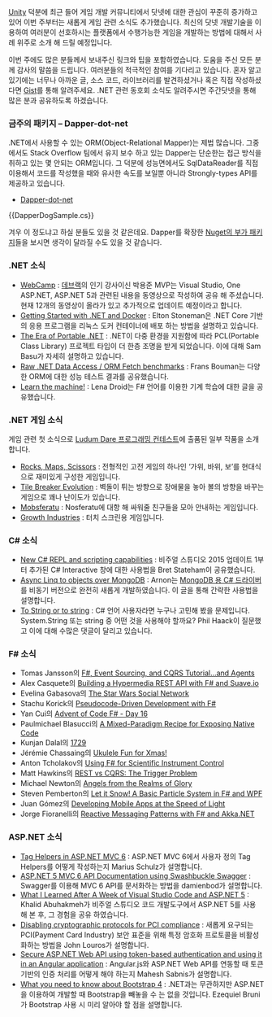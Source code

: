 [Unity](http://unity3d.com/kr/) 덕분에 최근 들어 게임 개발 커뮤니티에서 닷넷에 대한 관심이 꾸준히 증가하고 있어 이번 주부터는 새롭게 게임 관련 소식도 추가했습니다. 
최신의 닷넷 개발기술을 이용하여 여러분이 선호하시는 플랫폼에서 수행가능한 게임을 개발하는 방법에 대해서 사례 위주로 소개 해 드릴 예정입니다.

이번 주에도 많은 분들께서 보내주신 링크와 팁을 포함하였습니다. 도움을 주신 모든 분께 감사의 말씀을 드립니다. 여러분들의 적극적인 참여를 기다리고 있습니다. 혼자 알고 있기에는 너무나 아까운 글, 소스 코드, 라이브러리를 발견하셨거나 혹은 직접 작성하셨다면 [Gist](https://gist.github.com/options/e9fc443b8c882157fe4a)를 통해 알려주세요. .NET 관련 동호회 소식도 알려주시면 주간닷넷을 통해 많은 분과 공유하도록 하겠습니다.

### 금주의 패키지 – Dapper-dot-net

.NET에서 사용할 수 있는 ORM(Object-Relational Mapper)는 제법 많습니다. 그중에서도 Stack Overflow 팀에서 유지 보수 하고 있는 Dapper는 단순한는 접근 방식을 취하고 있는 몇 안되는 ORM입니다. 그 덕분에 성능면에서도 SqlDataReader를 직접 이용해서 코드를 작성했을 때와 유사한 속도를 보일뿐 아니라 Strongly-types API를 제공하고 있습니다.

* [Dapper-dot-net](http://stackexchange.github.io/dapper-dot-net/)

<section>
{{DapperDogSample.cs}} <script src="https://gist.github.com/bleroy/e45aa550b823c71514ef.js"></script>
</section>

겨우 이 정도냐고 하실 분들도 있을 것 같은데요. Dapper를 확장한 [Nuget의 부가 패키지](https://www.nuget.org/packages?q=dapper)들을 보시면 생각이 달라질 수도 있을 것 같습니다.

### .NET 소식

* [WebCamp](https://channel9.msdn.com/Events/Speakers/yongjun-park) : [데브랙](http://devlec.com)의 인기 강사이신 박용준 MVP는 Visual Studio, One ASP.NET, ASP.NET 5과 관련된 내용을 동영상으로 작성하여 공유 해 주셨습니다. 현재 12개의 동영상이 올라가 있고 추가적으로 업데이트 예정이라고 합니다.
* [Getting Started with .NET and Docker](https://blogs.msdn.microsoft.com/mvpawardprogram/2015/12/15/getting-started-with-net-and-docker/) : Elton Stoneman은 .NET Core 기반의 응용 프로그램을 리눅스 도커 컨테이너에 배포 하는 방법을 설명하고 있습니다.
* [The Era of Portable .NET](http://developer.telerik.com/featured/the-era-of-portable-net/) : .NET이 다중 환경을 지원함에 따라 PCL(Portable Class Library) 프로젝트 타입이 더 한층 조명을 받게 되었습니다. 이에 대해 Sam Basu가 자세히 설명하고 있습니다.
* [Raw .NET Data Access / ORM Fetch benchmarks](https://weblogs.asp.net/fbouma/raw-net-data-access-orm-fetch-benchmarks-of-16-dec-2015) : Frans Bouman는 다양한 ORM에 대한 성능 테스트 결과를 공유했습니다.
* [Learn the machine!](https://lenadroid.github.io/posts/machine-learning-fsharp-accorddotnet.html) : Lena Droid는 F# 언어를 이용한 기계 학습에 대한 글을 공유했습니다.

### .NET 게임 소식

게임 관련 첫 소식으로 [Ludum Dare 프로그래밍 컨테스트](http://ludumdare.com/compo/)에 출품된 일부 작품을 소개합니다.

* [Rocks, Maps, Scissors](http://ludumdare.com/compo/ludum-dare-34/?action=preview&uid=15279) : 전형적인 고전 게임의 하나인 ‘가위, 바위, 보’를 현대식으로 재미있게 구성한 게임입니다.
* [Tile Breaker Evolution](http://ludumdare.com/compo/ludum-dare-34/?action=preview&uid=63289) : 벽돌이 튀는 방향으로 장애물을 놓아 볼의 방향을 바꾸는 게임으로 꽤나 난이도가 있습니다.  
* [Mobsferatu](http://ludumdare.com/compo/ludum-dare-34/?action=preview&uid=59414) : Nosferatu에 대항 해 싸워줄 친구들을 모아 안내하는 게임입니다.
* [Growth Industries](http://ludumdare.com/compo/ludum-dare-34/?action=preview&uid=24965) : 터치 스크린용 게임입니다.

### C# 소식

* [New C# REPL and scripting capabilities](http://bretstateham.com/new-c-repl-and-scripting-capabilities/) : 비주얼 스튜디오 2015 업데이트 1부터 추가된 C# Interactive 창에 대한 사용법을 Bret Stateham이 공유했습니다.
* [Async Linq to objects over MongoDB](http://blog.i3arnon.com/2015/12/16/async-linq-to-objects-over-mongodb/) :  Arnon는 [MongoDB 용 C# 드라이버](https://github.com/mongodb/mongo-csharp-driver)를 비동기 버전으로 완전히 새롭게 개발하였습니다. 이 글을 통해 간략한 사용법을 설명합니다.
* [To String or to string](http://haacked.com/archive/2015/12/16/to-string-or-not/) : C# 언어 사용자라면 누구나 고민해 봤을 문제입니다. System.String 또는 string 중 어떤 것을 사용해야 할까요? Phil Haack이 질문했고 이에 대해 수많은 댓글이 달리고 있습니다.

### F# 소식

* Tomas Jansson의 [F#, Event Sourcing, and CQRS Tutorial...and Agents](http://blog.2mas.xyz/fsharp-event-sourcing-and-cqrs-tutorial-and-agents/)
* Alex Casquete의 [Building a Hypermedia REST API with F# and Suave.io](http://www.casquete.es/building-an-hypermedia-rest-api-with-fsharp-and-suave-io/)
* Evelina Gabasova의 [The Star Wars Social Network](http://evelinag.com/blog/2015/12-15-star-wars-social-network/index.html#.Vm_sTfl96wU)
* Stachu Korick의 [Pseudocode-Driven Development with F#](http://stachu.net/blog/post?postId=6)
* Yan Cui의 [Advent of Code F# - Day 16](http://theburningmonk.com/2015/12/advent-of-code-f-day-16/)
* Paulmichael Blasucci의 [A Mixed-Paradigm Recipe for Exposing Native Code](https://pblasucci.wordpress.com/2015/12/15/advent-drm-adt/)
* Kunjan Dalal의 [1729](http://kunjan.in/2015/12/1729/)
* Jérémie Chassaing의 [Ukulele Fun for Xmas!](http://thinkbeforecoding.com/post/2015/12/17/Ukulele-Fun-for-XMas-%21)
* Anton Tcholakov의 [Using F# for Scientific Instrument Control](https://medium.com/@ant_pt/using-f-for-scientific-instrument-control-b1ef04d20da0#.pmmatrcuk)
* Matt Hawkins의 [REST vs CQRS: The Trigger Problem](http://hawkins6423.github.io/)
* Michael Newton의 [Angels from the Realms of Glory](http://blog.mavnn.co.uk/angels-from-the-realms-of-glory/)
* Steven Pemberton의 [Let it Snow! A Basic Particle System in F# and WPF](http://stevenpemberton.net/blog/2015/12/19/Let-it-snow-FSharp-Advent-2015/)
* Juan Gómez의 [Developing Mobile Apps at the Speed of Light](http://jmgomez.me/advent-calendar-developing-mobile-apps-at-the-spee/)
* Jorge Fioranelli의 [Reactive Messaging Patterns with F# and Akka.NET](http://jorgef.github.io/fsharpreactivepatterns/)

### ASP.NET 소식

* [Tag Helpers in ASP.NET MVC 6](https://blog.mariusschulz.com/2015/12/14/tag-helpers-in-asp-net-mvc-6) : ASP.NET MVC 6에서 사용자 정의 Tag Helpers를 어떻게 작성하는지 Marius Schulz가 설명합니다.
* [ASP.NET 5 MVC 6 API Documentation using Swashbuckle Swagger](http://damienbod.com/2015/12/13/asp-net-5-mvc-6-api-documentation-using-swagger/) : Swagger를 이용해 MVC 6 API를 문서화하는 방법을 damienbod가 설명합니다.
* [What I Learned After A Week of Visual Studio Code and ASP.NET 5](http://www.khalidabuhakmeh.com/what-i-learned-after-a-week-of-visual-studio-code-and-asp-net-5) : Khalid Abuhakmeh가 비주얼 스튜디오 코드 개발도구에서 ASP.NET 5를 사용 해 본 후, 그 경험을 공유 하였습니다.
* [Disabling cryptographic protocols for PCI compliance](http://johnlouros.com/blog/disabling-cryptographic-protocols-for-pci-compliance) : 새롭게 요구되는 PCI(Payment Card Industry) 보안 표준을 위해 특정 암호화 프로토콜을 비활성화하는 방법을 John Louros가 설명합니다.
* [Secure ASP.NET Web API using token-based authentication and using it in an Angular application](http://www.dotnetcurry.com/aspnet/1223/secure-aspnet-web-api-using-tokens-owin-angularjs) : Angular.js와 ASP.NET Web API를 연동할 때 토큰 기반의 인증 처리를 어떻게 해야 하는지 Mahesh Sabnis가 설명합니다.
* [What you need to know about Bootstrap 4](http://www.developerdrive.com/2015/12/what-you-need-to-know-about-bootstrap-4/) : .NET과는 무관하지만 ASP.NET을 이용하여 개발할 때  Bootstrap을 빼놓을 수 는 없을 것입니다. Ezequiel Bruni가 Bootstrap 사용 시 미리 알아야 할 점을 설명합니다.
